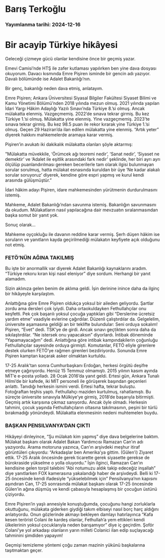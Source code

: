 # Barış Terkoğlu

### Yayımlanma tarihi: 2024-12-16

# Bir acayip Türkiye hikâyesi

Geleceği çizmeye gücü olanlar kendisine önce bir geçmiş yazar.

Emevi Camisi’nde HTŞ ile zafer kutlaması yapılırken ben yine dava dosyası okuyorum. Davacı kısmında Emre Pişiren isminde bir gencin adı yazıyor. Davalı bölümünde ise Adalet Bakanlığı’nın.

Bir genç, bakanlığı neden dava etmiş, anlatayım.

Emre Pişiren; Ankara Üniversitesi Siyasal Bilgiler Fakültesi Siyaset Bilimi ve Kamu Yönetimi Bölümü’nden 2018 yılında mezun olmuş. 2021 yılında yapılan İdari Yargı Hâkim Adaylığı Yazılı Sınavı’nda Türkiye 8.’si olmuş. Ancak mülakatta elenmiş. Vazgeçmemiş. 2022’de sınava tekrar girmiş. Bu kez Türkiye 1.’si olmuş. Mülakatta yine elenmiş. Yine vazgeçmemiş. 2023’te sınava tekrar girmiş. Bu kez 98.5 puan ile rekor kırarak yine Türkiye 1.’si olmuş. Geçen 29 Haziran’da ilan edilen mülakatta yine elenmiş. “Artık yeter” diyerek hakkını mahkemelerde aramaya karar vermiş.



Pişiren’in avukatı iki dakikalık mülakatta olanları şöyle aktarmış:

"Mülakatta müvekkile, ‘Örümcek ağı teoremi nedir’, ‘Sanat nedir’, ‘Siyaset ne demektir’ ve ‘Adalet ile eşitlik arasındaki fark nedir’ şeklinde, her biri ayrı ayrı ölçülüp puanlandırılması gereken becerilerle tam olarak ilgisi bulunmayan sorular sorulmuş, hatta mülakat esnasında kuruldan bir üye ‘Ne kadar alakalı sorular soruyoruz’ diyerek, kendine göre espri yapmış ve kurul kendi arasında gülüşmüştür.”

İdari hâkim adayı Pişiren, idare mahkemesinden yürütmenin durdurulmasını istemiş.

Mahkeme, Adalet Bakanlığı’ndan savunma istemiş. Bakanlığın savunmasını da okudum. Mülakatların nasıl yapılacağına dair mevzuatın sıralanmasından başka somut bir yanıt yok.

Sonuç olarak...

Mahkeme oyçokluğu ile davanın reddine karar vermiş. Şerh düşen hâkim ise soruların ve yanıtların kayda geçirilmediği mülakatın keyfiyete açık olduğunu not etmiş.


### FETÖ’NÜN AĞINA TAKILMIŞ

Bu işte bir anormallik var diyerek Adalet Bakanlığı kaynaklarını aradım. “Türkiye rekoru kıran kişi nasıl eleniyor” diye sordum. Herhangi bir yanıt alamadım.

Sizin aklınıza gelen benim de aklıma geldi. İşin derinine inince daha da ilginç bir hikâyeyle karşılaştım.

Anlattığına göre Emre Pişiren oldukça yoksul bir aileden geliyordu. Şartlar zordu ama dersleri çok iyiydi. Daha ortaokuldayken Fethullahçılar onu keşfetti. Pek çok başarılı yoksul çocuğa yaptıkları gibi “Derslerine ücretsiz yardım etme” vaadiyle evlerine çağırdılar. Düzenli çalıştırdılar da. Gelgelelim, üniversite aşamasına geldiği an bir teklifte bulundular: Seni orduya sokalım! Pişiren, “Evet” dedi. TSK’ye de girdi. Ancak sınavı geçtikten sonra daha da sıkılaştırdılar. “Ne istersek onu yapacaksın” diyorlardı. İntibak döneminde “Yapamayacağım” dedi. Anlattığına göre intibak kampındakilerin çoğunluğu Fethullahçılar sayesinde orduya girmişti. Komutanlar, FETÖ eliyle girenlere destek olurken FETÖ’ye rağmen girenleri bezdiriyordu. Sonunda Emre Pişiren kamptan kaçarak asker olmaktan kurtuldu.

17-25 Aralık’tan sonra Cumhurbaşkanı Erdoğan, herkesi örgütü deşifre etmeye çağırıyordu. Henüz 15 Temmuz olmamıştı. 2015 yılının kasım ayında MİT’e e-posta yolladı. 28 Ocak 2016’da yanıt geldi. Ertesi gün, Ankara Tunalı Hilmi’de bir kafede, iki MİT personeli ile görüşerek başından geçenleri anlattı. Tanıdığı herkesin ismini verdi. Ertesi hafta, tekrar buluştu. Fotoğraftan teşhis yaptı. Fethullahçı maziden kurtulmuş, rahatlamıştı. Bu süreçte üniversite sınavıyla Mülkiye’ye girmiş, 2018’de başarıyla bitirmişti. Geçmiş artık karşısına çıkmaz sanıyordu. Ancak öyle olmadı. Herkesin tahmini, çocuk yaşında Fethullahçıların oltasına takılmasının, peşini bir türlü bırakmadığı yönündeydi. Mülakatta elenmesinin nedeni muhtemelen buydu.


### BAŞKAN PENSILVANYA’DAN ÇIKTI

Hikâyeyi dinleyince, “Şu mülakatı kim yapmış” diye dava belgelerine baktım. Mülakat başkanı olarak Adalet Bakan Yardımcısı Ramazan Can’ın adı yazıyordu. Arama motoruna yazınca, Can’ın arşivdeki meşhur itiraf görüntüleri çıkıyordu: “Arkadaşlar ben Amerika’ya gittim. (Gülen’i) Ziyaret ettik. 17-25 Aralık öncesinde gerek ticarette gerek siyasette gerekse de bürokraside yükselme o yolla oluyordu.” İşin ilginci, Ramazan Can’ın kendisine gelen torpil talebini “Abi notumuzu aldık takip edeceğiz inşallah” diye yanıtlarken FOX kamerasına yakalandığı haber de arşivdeydi. Belli ki 17-25 öncesinde kendi ifadesiyle “yükselebilmek için” Pensilvanya’nın kapısını aşındıran Can, 17-25 sonrasında mülakat başkanı olarak 17-25 öncesinde Gülen’in ağına düşmüş ve kendi çabasıyla hesaplaşmış bir çocuğun üstünü çiziyordu.

Emre Pişiren’in yaşlı annesiyle konuştuğumda, çocuğunu hangi zorluklarla okuttuğunu, mülakata giderken giydiği takım elbiseyi nasıl borç harç aldığını anlatıyordu. Onun gözlerinde akmayı bekleyen damlayı hatırlayınca “Kafa kesen terörist Colani ile kardeş olanlar, Fethullah’a yem ettikleri kendi ülkelerinin yoksul çocuklarıyla neden barışamıyor” diye iç geçirdim. Şoför Colani’ye yol arkadaşı olanların yarın milleti Colanici ilan edip suçlayacağı tahminini şimdiden yapayım!

Geçmişi temizleme yöntemi çoğu zaman mazinin yükünü başkalarına taşıtmaktan geçer.

